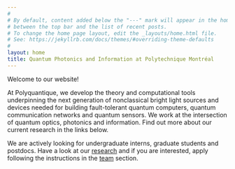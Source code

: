 ```yaml
---
#
# By default, content added below the "---" mark will appear in the home page
# between the top bar and the list of recent posts.
# To change the home page layout, edit the _layouts/home.html file.
# See: https://jekyllrb.com/docs/themes/#overriding-theme-defaults
#
layout: home
title: Quantum Photonics and Information at Polytechnique Montréal
---
```


Welcome to our website!

At Polyquantique, we develop the theory and computational tools underpinning the next generation of nonclassical bright light sources and devices needed for building fault-tolerant quantum computers, quantum communication networks and quantum sensors. We work at the intersection of quantum optics, photonics and information. Find out more about our current research in the links below. 

We are actively looking for undergraduate interns, graduate students and postdocs.
Have a look at our [research](research) and if you are interested, apply following the instructions in the [team](team) section.

